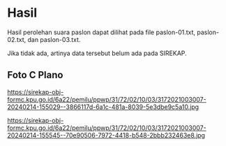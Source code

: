 # Hasil

Hasil perolehan suara paslon dapat dilihat pada file paslon-01.txt, paslon-02.txt, dan paslon-03.txt.

Jika tidak ada, artinya data tersebut belum ada pada SIREKAP.

## Foto C Plano

https://sirekap-obj-formc.kpu.go.id/6a22/pemilu/ppwp/31/72/02/10/03/3172021003007-20240214-155029--3866117d-6a1c-481a-8039-5e3dbe9c5a10.jpg

https://sirekap-obj-formc.kpu.go.id/6a22/pemilu/ppwp/31/72/02/10/03/3172021003007-20240214-155545--70e90506-7972-4418-b548-2bbb232463e8.jpg
